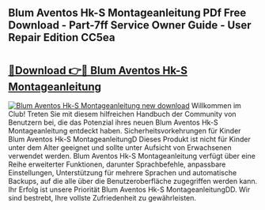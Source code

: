 ## Blum Aventos Hk-S Montageanleitung PDf Free Download - Part-7ff Service Owner Guide - User Repair Edition CC5ea

# <h2><a href="http://df8jhuw.blite.top/?on=Blum+Aventos+Hk-S+Montageanleitung">🔗Download 👉🔴 Blum Aventos Hk-S Montageanleitung</a></h2>

[![Blum Aventos Hk-S Montageanleitung new download](https://i.imgur.com/lujVjoI.png)](http://df8jhuw.blite.top/?on=Blum+Aventos+Hk-S+Montageanleitung)
Willkommen im Club! Treten Sie mit diesem hilfreichen Handbuch der Community von Benutzern bei, die das Potenzial ihres neuen Blum Aventos Hk-S Montageanleitung entdeckt haben. Sicherheitsvorkehrungen für Kinder Blum Aventos Hk-S MontageanleitungD Dieses Produkt ist nicht für Kinder unter dem Alter geeignet und sollte unter Aufsicht von Erwachsenen verwendet werden. Blum Aventos Hk-S Montageanleitung verfügt über eine Reihe erweiterter Funktionen, darunter Sprachbefehle, anpassbare Einstellungen, Unterstützung für mehrere Sprachen und automatische Backups, auf die alle über die Benutzeroberfläche zugegriffen werden kann. Ihr Erfolg ist unsere Priorität Blum Aventos Hk-S MontageanleitungDD. Wir sind bestrebt, Ihre vollste Zufriedenheit zu gewährleisten.
